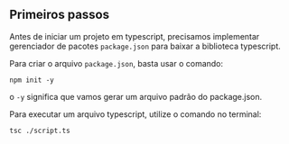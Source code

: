## Primeiros passos

Antes de iniciar um projeto em typescript, precisamos implementar gerenciador de pacotes `package.json` para baixar a biblioteca typescript.

Para criar o arquivo `package.json`, basta usar o comando:

    npm init -y

o `-y` significa que vamos gerar um arquivo padrão do package.json.

Para executar um arquivo typescript, utilize o comando no terminal:

    tsc ./script.ts

